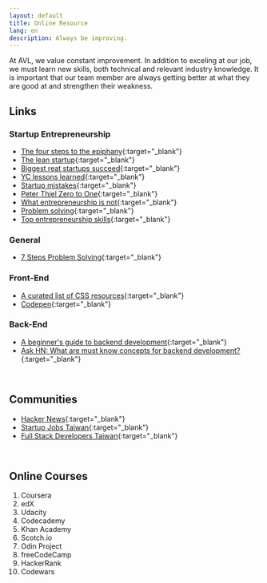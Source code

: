 ```yaml
---
layout: default
title: Online Resource
lang: en
description: Always be improving.
---
```




At AVL, we value constant improvement. In addition to exceling at our job, we must learn new skills, both technical and relevant industry knowledge. It is important that our team member are always getting better at what they are good at and strengthen their weakness.

## Links

### Startup Entrepreneurship
* [The four steps to the epiphany](https://medium.com/mbreads/the-four-steps-to-the-epiphany-7aee0c8e0f8e){:target="_blank"}
* [The lean startup](https://youtu.be/RSaIOCHbuYw){:target="_blank"}
* [Biggest reat startups succeed](https://youtu.be/bNpx7gpSqbY){:target="_blank"}
* [YC lessons learned](https://youtu.be/0MGNf1BIuxA){:target="_blank"}
* [Startup mistakes](https://youtu.be/eChOUVm9fTA){:target="_blank"}
* [Peter Thiel Zero to One](https://youtu.be/JqxzLUE6pP8){:target="_blank"}
* [What entrepreneurship is not](https://youtu.be/Xcsp0486olY){:target="_blank"}
* [Problem solving](https://youtu.be/68QW15sBdKQ){:target="_blank"}
* [Top entrepreneurship skills](https://youtu.be/86unGITRPLs){:target="_blank"}


### General
* [7 Steps Problem Solving](https://www.leadershipnow.com/leadingblog/2019/10/7_steps_to_bulletproof_problem.html){:target="_blank"}


### Front-End

* [A curated list of CSS resources](https://alligator.io/css/css-resources/){:target="_blank"}
* [Codepen](https://codepen.io/){:target="_blank"}


### Back-End

* [A beginner's guide to backend development](https://www.upwork.com/hiring/development/a-beginners-guide-to-back-end-development/){:target="_blank"}
* [Ask HN: What are must know concepts for backend development?](https://news.ycombinator.com/item?id=18961793){:target="_blank"}


<br>

## Communities

* [Hacker News](https://news.ycombinator.com/){:target="_blank"}
* [Startup Jobs Taiwan](https://021tw.github.io/021tw.github.io/){:target="_blank"}
* [Full Stack Developers Taiwan](https://stacktw.github.io/stacktw.github.io/){:target="_blank"}

<br>

## Online Courses

1. Coursera
2. edX
3. Udacity
4. Codecademy
5. Khan Academy
6. Scotch.io
7. Odin Project
8. freeCodeCamp
9. HackerRank
10. Codewars